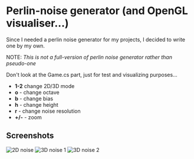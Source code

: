 # Perlin-noise generator (and OpenGL visualiser...)

Since I needed a perlin noise generator for my projects, I decided to write one by my own.

NOTE: *This is not a full-version of perlin noise generator rather than pseudo-one*

Don't look at the Game.cs part, just for test and visualizing purposes...

* **1-2** change 2D/3D mode
* **o** - change octave
* **b** - change bias
* **h** - change height
* **r** - change noise resolution
* **+/-** - zoom  

## Screenshots

![2D noise](https://imgur.com/lEiVx1r)
![3D noise 1](https://imgur.com/vtVbnik)
![3D noise 2](https://imgur.com/pGPLsOD)
